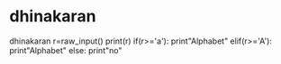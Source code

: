# dhinakaran
dhinakaran
r=raw_input()
print(r)
if(r>='a'):
    print"Alphabet"
elif(r>='A'):
    print"Alphabet"
else:
    print"no"
